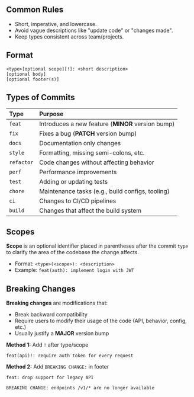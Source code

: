 ## Common Rules
- Short, imperative, and lowercase.
- Avoid vague descriptions like "update code" or "changes made".
- Keep types consistent across team/projects.

## Format
```
<type>[optional scope][!]: <short description>  
[optional body]  
[optional footer(s)]
```

## Types of Commits
| Type       | Purpose                                           |
| :--------- | :------------------------------------------------ |
| `feat`     | Introduces a new feature (**MINOR** version bump) |
| `fix`      | Fixes a bug (**PATCH** version bump)              |
| `docs`     | Documentation only changes                        |
| `style`    | Formatting, missing semi-colons, etc.             |
| `refactor` | Code changes without affecting behavior           |
| `perf`     | Performance improvements                          |
| `test`     | Adding or updating tests                          |
| `chore`    | Maintenance tasks (e.g., build configs, tooling)  |
| `ci`       | Changes to CI/CD pipelines                        |
| `build`    | Changes that affect the build system              |

## Scopes
**Scope** is an optional identifier placed in parentheses after the commit `type` to clarify the area of the codebase the change affects.
- Format: `<type>(<scope>): <description>`
- Example: `feat(auth): implement login with JWT`

## Breaking Changes
**Breaking changes** are modifications that:
- Break backward compatibility
- Require users to modify their usage of the code (API, behavior, config, etc.)
- Usually justify a **MAJOR** version bump

**Method 1:** Add `!` after type/scope  
```plain
feat(api)!: require auth token for every request
````

**Method 2:** Add `BREAKING CHANGE:` in footer

```plain
feat: drop support for legacy API

BREAKING CHANGE: endpoints /v1/* are no longer available
```